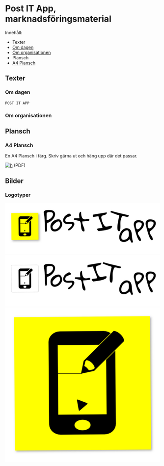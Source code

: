 # Post IT App, marknadsföringsmaterial

Innehåll:
- Texter
 - [Om dagen](#text-aboutday)
 - [Om organisationen](#text-aboutorganisation)
- Plansch
 - [A4 Plansch](#plansch-a4)
## Texter

### <a name="text-aboutday"></a> Om dagen

    POST IT APP

### <a name="text-aboutorganisation"></a>Om organisationen

## Plansch

### <a name="plansch-a4"></a>A4 Plansch
En A4 Plansch i färg. Skriv gärna ut och häng upp där det passar.

[![h](https://raw.githubusercontent.com/PostITapp/material2016/master/thumbnails/plansch/planscha4.jpg)](https://raw.githubusercontent.com/PostITapp/material2016/master/images/plansch/planscha4.pdf) (PDF)

## Bilder

### Logotyper
![Wide logo color](https://raw.githubusercontent.com/PostITapp/material2016/master/images/logo/logowide1250x416.png)
![Wide logo black and white](https://raw.githubusercontent.com/PostITapp/material2016/master/images/logo/logowide1250x416bw.png)
![Square logo](https://raw.githubusercontent.com/PostITapp/material2016/master/images/logo/postitapp-trans-square.png)
